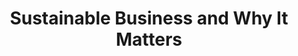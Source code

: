 ---
layout: interior
title: Sustainable Business and Why It Matters
speaker: Andrew Gough
permalink: andrew-gough
image: img/20180330/andrewGough.jpg
event: 20180330
video: 
favorite: My favorite thing about Wichita is how willing the community is to support those in need.
about: Andrew Gough is a “glass-half-full”, or rather, a “mug-half-full”, kind of guy. Take a heavily caffeinated, optimistic Woo, and you have a guy who believes anything can be accomplished. In fact, his ignorance is blissfully guiding Andrew to places he never considered to be part of his big plan. In 2013, he started Reverie Coffee Roasters and in less than 5 years, Andrew opened a second location and expanded his flagship coffee shop to include a Europeanesque bakery and full-service brunch restaurant. Unsure of what he will do next, Andrew is certain to consider the needs for his business to be dependent on satisfying the needs of the community and his team of 50+ employees first.
twitter: ReverieRoasters
facebook: AndrewRGough
instagram: reverieroasters
linkedin: 
google: 
website: reverieroasters.com
email: andrew@reverieroasters.com
telephone: 
---